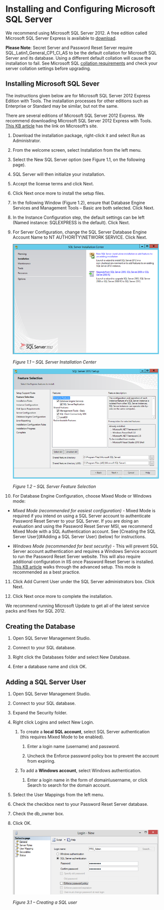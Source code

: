 [title]: # (Installing and Configuring Microsoft SQL Server)
[tags]: # (sql)
[priority]: # (106)

# Installing and Configuring Microsoft SQL Server

We recommend using Microsoft SQL Server 2012. A free edition called Microsoft SQL Server Express is available to [download](https://updates.thycotic.net/link.ashx?SQLServerExpressDownload). 

**Please Note**: Secret Server and Password Reset Server require SQL_Latin1_General_CP1_CI_AS to be the default collation for Microsoft SQL Server and its database. Using a different default collation will cause the installation to fail. See Microsoft SQL [collation requirements](https://docs.microsoft.com/en-us/sql/relational-databases/collations/collation-and-unicode-support?view=sql-server-ver15) and check your server collation settings before upgrading.

## Installing Microsoft SQL Sever

The instructions given below are for Microsoft SQL Server 2012 Express Edition with Tools. The installation processes for other editions such as Enterprise or Standard may be similar, but not the same.

There are several editions of Microsoft SQL Server 2012 Express. We recommend downloading Microsoft SQL Server 2012 Express with Tools. [This KB article](https://updates.thycotic.net/link.ashx?SQLServerExpressDownload) has the link on Microsoft’s site.

1. Download the installation package, right-click it and select Run as Administrator.

2. From the welcome screen, select Installation from the left menu.

3. Select the New SQL Server option (see Figure 1.1, on the following page).

4. SQL Server will then initialize your installation.

5. Accept the license terms and click Next.

6. Click Next once more to install the setup files.

7. In the following Window (Figure 1.2), ensure that Database Engine Services and Management Tools – Basic are both selected. Click Next.

8. In the Instance Configuration step, the default settings can be left (Named instance: SQLEXPRESS is the default). Click Next.

9. For Server Configuration, change the SQL Server Database Engine Account Name to NT AUTHORITY\\NETWORK SERVICE. Click Next.

   ![](images/sql-1.png)

   *Figure 1.1 – SQL Server Installation Center*

   ![](images/sql-2.png)

   *Figure 1.2 – SQL Server Feature Selection*

10. For Database Engine Configuration, choose Mixed Mode or Windows mode:

- *Mixed Mode (recommended for easiest configuration)* - Mixed Mode is
    required if you intend on using a SQL Server account to authenticate
    Password Reset Server to your SQL Server. If you are doing an evaluation and
    using the Password Reset Server MSI, we recommend Mixed Mode with a SQL
    Authentication account. See [Creating the SQL Server User](#Adding a SQL Server User) (below) for instructions.

- *Windows Mode (recommended for best security)* - This will prevent SQL
    Server account authentication and requires a Windows Service account to run
    the Password Reset Server website. This will also require additional
    configuration in IIS once Password Reset Server is installed. [This KB
    article](https://updates.thycotic.net/link.ashx?DBWindowsAuth) walks through
    the advanced setup. This mode is recommended as a best practice.

11. Click Add Current User under the SQL Server administrators box. Click Next.

12. Click Next once more to complete the installation.

We recommend running Microsoft Update to get all of the latest service packs and
fixes for SQL 2012.

## Creating the Database

1. Open SQL Server Management Studio.

2. Connect to your SQL database.

3. Right click the Databases folder and select New Database.

4. Enter a database name and click OK.

## Adding a SQL Server User

1. Open SQL Server Management Studio.

2. Connect to your SQL database.

3. Expand the Security folder.

4. Right click Logins and select New Login.

    1. To create a **local SQL account**, select SQL Server authentication
        (this requires Mixed Mode to be enabled).

        1. Enter a login name (username) and password.

        2. Uncheck the Enforce password policy box to prevent the account from
            expiring.

    2. To add a **Windows account**, select Windows authentication.

        1. Enter a login name in the form of domain\\username, or click Search
            to search for the domain account.

5. Select the User Mappings from the left menu.

6. Check the checkbox next to your Password Reset Server database.

7. Check the db_owner box.

8. Click OK.

   ![](images/sql-3.png)

   *Figure 3.1 – Creating a SQL user*